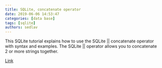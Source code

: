 ```yaml
---
title: SQLite, concatenate operator 
date: 2019-06-06 14:53:47
categories: [data base]
tags: [sqlite]
authors: sedlav
---
```


This SQLite tutorial explains how to use the SQLite || concatenate operator with syntax and examples. The SQLite || operator allows you to concatenate 2 or more strings together.

[Link](https://www.techonthenet.com/sqlite/functions/concatenate.php)
